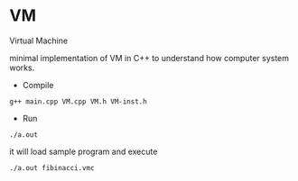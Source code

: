 # VM
Virtual Machine

minimal implementation of VM in C++ to understand how computer system works.

- Compile
```
g++ main.cpp VM.cpp VM.h VM-inst.h
```

- Run 
```
./a.out 
```
it will load sample program and execute
```
./a.out fibinacci.vmc
```